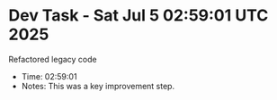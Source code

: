 # Dev Task - Sat Jul  5 02:59:01 UTC 2025
Refactored legacy code
- Time: 02:59:01
- Notes: This was a key improvement step.
